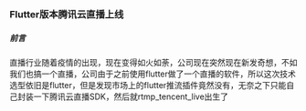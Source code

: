### Flutter版本腾讯云直播上线



##### 前言

直播行业随着疫情的出现，现在变得如火如荼，公司现在突然现在新发奇想，不如我们也搞一个直播，公司由于之前使用flutter做了一个直播的软件，所以这次技术选型依旧是flutter，但是发现市场上的flutter推流插件竟然没有，无奈之下只能自己封装一下腾讯云直播SDK，然后就rtmp_tencent_live出生了



